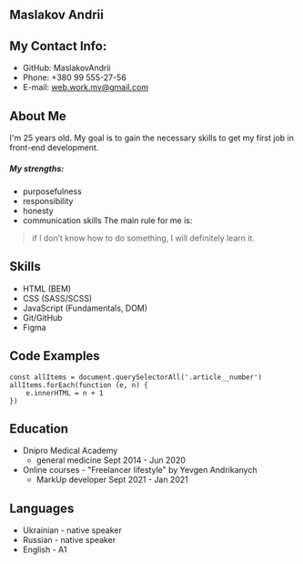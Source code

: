 ## Maslakov Andrii

## My Contact Info:
* GitHub: MaslakovAndrii
* Phone: +380 99 555-27-56
* E-mail: web.work.mv@gmail.com

## About Me 
I'm 25 years old. My goal is to gain the necessary skills to get my first job in front-end development. 
##### My strengths: 
- purposefulness
- responsibility
- honesty
- communication skills 
The main rule for me is:
> if I don’t know how to do something, I will definitely learn it.

## Skills
+ HTML (BEM)
+ CSS (SASS/SCSS)
+ JavaScript (Fundamentals, DOM)
+ Git/GitHub
+ Figma

## Code Examples
```
const allItems = document.querySelectorAll('.article__number')
allItems.forEach(function (e, n) {
    e.innerHTML = n + 1
})
```

## Education
+ Dnipro Medical Academy
  * general medicine Sept 2014 - Jun 2020
+ Online courses - "Freelancer lifestyle" by Yevgen Andrikanych
  * MarkUp developer Sept 2021 - Jan 2021

## Languages
+ Ukrainian - native speaker
+ Russian - native speaker
+ English - A1

